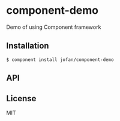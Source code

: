 
# component-demo

  Demo of using Component framework

## Installation

    $ component install jofan/component-demo

## API

   

## License

  MIT
